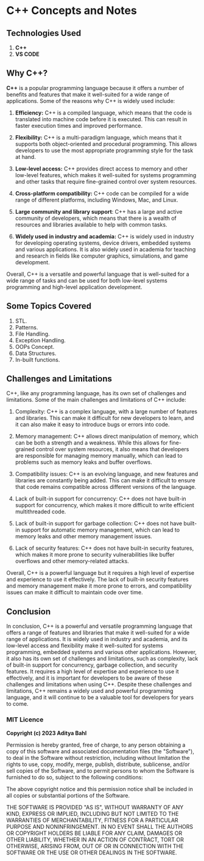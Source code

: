 # C++ Concepts and Notes

## Technologies Used

1. **C++**
2. **VS CODE**

## Why C++?

**C++** is a popular programming language because it offers a number of benefits and features that make it well-suited for a wide range of applications. Some of the reasons why C++ is widely used include:

1. **Efficiency:** C++ is a compiled language, which means that the code is translated into machine code before it is executed. This can result in faster execution times and improved performance.

2. **Flexibility:** C++ is a multi-paradigm language, which means that it supports both object-oriented and procedural programming. This allows developers to use the most appropriate programming style for the task at hand.

3. **Low-level access:** C++ provides direct access to memory and other low-level features, which makes it well-suited for systems programming and other tasks that require fine-grained control over system resources.

4. **Cross-platform compatibility:** C++ code can be compiled for a wide range of different platforms, including Windows, Mac, and Linux.

5. **Large community and library support**: C++ has a large and active community of developers, which means that there is a wealth of resources and libraries available to help with common tasks.

6. **Widely used in industry and academia:** C++ is widely used in industry for developing operating systems, device drivers, embedded systems and various applications. It is also widely used in academia for teaching and research in fields like computer graphics, simulations, and game development.

Overall, C++ is a versatile and powerful language that is well-suited for a wide range of tasks and can be used for both low-level systems programming and high-level application development.

## Some Topics Covered

1. STL.
2. Patterns.
3. File Handling.
4. Exception Handling.
5. OOPs Concept.
6. Data Structures.
7. In-built functions.

## Challenges and Limitations

C++, like any programming language, has its own set of challenges and limitations. Some of the main challenges and limitations of C++ include:

1. Complexity: C++ is a complex language, with a large number of features and libraries. This can make it difficult for new developers to learn, and it can also make it easy to introduce bugs or errors into code.

2. Memory management: C++ allows direct manipulation of memory, which can be both a strength and a weakness. While this allows for fine-grained control over system resources, it also means that developers are responsible for managing memory manually, which can lead to problems such as memory leaks and buffer overflows.

3. Compatibility issues: C++ is an evolving language, and new features and libraries are constantly being added. This can make it difficult to ensure that code remains compatible across different versions of the language.

4. Lack of built-in support for concurrency: C++ does not have built-in support for concurrency, which makes it more difficult to write efficient multithreaded code.

5. Lack of built-in support for garbage collection: C++ does not have built-in support for automatic memory management, which can lead to memory leaks and other memory management issues.

6. Lack of security features: C++ does not have built-in security features, which makes it more prone to security vulnerabilities like buffer overflows and other memory-related attacks.

Overall, C++ is a powerful language but it requires a high level of expertise and experience to use it effectively. The lack of built-in security features and memory management make it more prone to errors, and compatibility issues can make it difficult to maintain code over time.

## Conclusion

In conclusion, C++ is a powerful and versatile programming language that offers a range of features and libraries that make it well-suited for a wide range of applications. It is widely used in industry and academia, and its low-level access and flexibility make it well-suited for systems programming, embedded systems and various other applications. However, it also has its own set of challenges and limitations, such as complexity, lack of built-in support for concurrency, garbage collection, and security features. It requires a high level of expertise and experience to use it effectively, and it is important for developers to be aware of these challenges and limitations when using C++. Despite these challenges and limitations, C++ remains a widely used and powerful programming language, and it will continue to be a valuable tool for developers for years to come.

### MIT Licence

**Copyright (c) 2023 Aditya Bahl**

Permission is hereby granted, free of charge, to any person obtaining a copy of this software and associated documentation files (the "Software"), to deal in the Software without restriction, including without limitation the rights to use, copy, modify, merge, publish, distribute, sublicense, and/or sell copies of the Software, and to permit persons to whom the Software is furnished to do so, subject to the following conditions:

The above copyright notice and this permission notice shall be included in all copies or substantial portions of the Software.

THE SOFTWARE IS PROVIDED "AS IS", WITHOUT WARRANTY OF ANY KIND, EXPRESS OR IMPLIED, INCLUDING BUT NOT LIMITED TO THE WARRANTIES OF MERCHANTABILITY, FITNESS FOR A PARTICULAR PURPOSE AND NONINFRINGEMENT. IN NO EVENT SHALL THE AUTHORS OR COPYRIGHT HOLDERS BE LIABLE FOR ANY CLAIM, DAMAGES OR OTHER LIABILITY, WHETHER IN AN ACTION OF CONTRACT, TORT OR OTHERWISE, ARISING FROM, OUT OF OR IN CONNECTION WITH THE SOFTWARE OR THE USE OR OTHER DEALINGS IN THE SOFTWARE.

